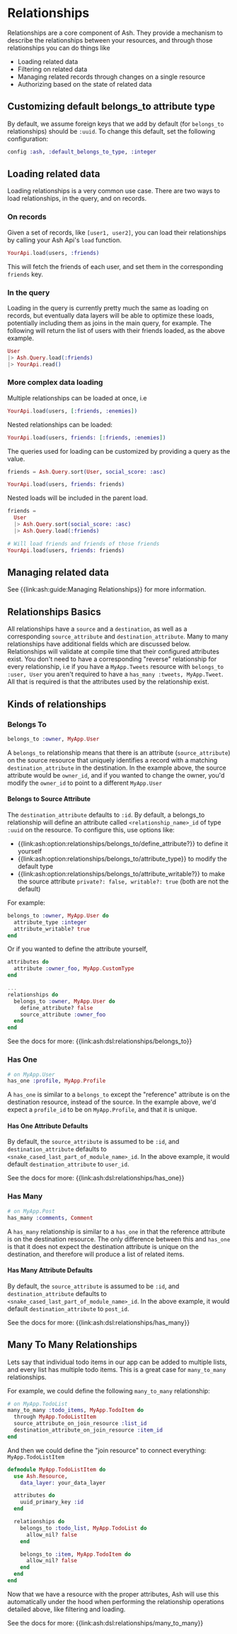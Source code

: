 # Relationships

Relationships are a core component of Ash. They provide a mechanism to describe the relationships between your resources, and through those relationships you can do things like

- Loading related data
- Filtering on related data
- Managing related records through changes on a single resource
- Authorizing based on the state of related data

## Customizing default belongs_to attribute type

By default, we assume foreign keys that we add by default (for `belongs_to` relationships) should be `:uuid`. To change this default, set the following configuration:

```elixir
config :ash, :default_belongs_to_type, :integer
```

## Loading related data

Loading relationships is a very common use case. There are two ways to load relationships, in the query, and on records.

### On records

Given a set of records, like `[user1, user2]`, you can load their relationships by calling your Ash Api's `load` function.

```elixir
YourApi.load(users, :friends)
```

This will fetch the friends of each user, and set them in the corresponding `friends` key.

### In the query

Loading in the query is currently pretty much the same as loading on records, but eventually data layers will be able to optimize these loads, potentially including them as joins in the main query, for example. The following will return the list of users with their friends loaded, as the above example.

```elixir
User
|> Ash.Query.load(:friends)
|> YourApi.read()
```

### More complex data loading

Multiple relationships can be loaded at once, i.e

```elixir
YourApi.load(users, [:friends, :enemies])
```

Nested relationships can be loaded:

```elixir
YourApi.load(users, friends: [:friends, :enemies])
```

The queries used for loading can be customized by providing a query as the value.

```elixir
friends = Ash.Query.sort(User, social_score: :asc)

YourApi.load(users, friends: friends)
```

Nested loads will be included in the parent load.

```elixir
friends = 
  User
  |> Ash.Query.sort(social_score: :asc)
  |> Ash.Query.load(:friends)

# Will load friends and friends of those friends
YourApi.load(users, friends: friends)
```

## Managing related data

See {{link:ash:guide:Managing Relationships}} for more information.


## Relationships Basics

All relationships have a `source` and a `destination`, as well as a corresponding `source_attribute` and `destination_attribute`. Many to many relationships have additional fields which are discussed below. Relationships will validate at compile time that their configured attributes exist. You don't need to have a corresponding "reverse" relationship for every relationship, i.e if you have a `MyApp.Tweets` resource with `belongs_to :user, User` you aren't required to have a `has_many :tweets, MyApp.Tweet`. All that is required is that the attributes used by the relationship exist.

## Kinds of relationships

### Belongs To

```elixir
belongs_to :owner, MyApp.User
```

A `belongs_to` relationship means that there is an attribute (`source_attribute`) on the source resource that uniquely identifies a record with a matching `destination_attribute` in the destination. In the example above, the source attribute would be `owner_id`, and if you wanted to change the owner, you'd modify the `owner_id` to point to a different `MyApp.User`

#### Belongs to Source Attribute

The `destination_attribute` defaults to `:id`.
By default, a belongs_to relationship will define an attribute called `<relationship_name>_id` of type `:uuid` on the resource. To configure this, use options like:

- {{link:ash:option:relationships/belongs_to/define_attribute?}} to define it yourself
- {{link:ash:option:relationships/belongs_to/attribute_type}} to modify the default type
- {{link:ash:option:relationships/belongs_to/attribute_writable?}} to make the source attribute `private?: false, writable?: true` (both are not the default)

For example:

```elixir
belongs_to :owner, MyApp.User do
  attribute_type :integer
  attribute_writable? true
end
```

Or if you wanted to define the attribute yourself,

```elixir
attributes do
  attribute :owner_foo, MyApp.CustomType
end

...
relationships do
  belongs_to :owner, MyApp.User do
    define_attribute? false
    source_attribute :owner_foo
  end
end
```

See the docs for more: {{link:ash:dsl:relationships/belongs_to}}

### Has One

```elixir
# on MyApp.User
has_one :profile, MyApp.Profile
```

A `has_one` is similar to a `belongs_to` except the "reference" attribute is on
the destination resource, instead of the source. In the example above, we'd expect a `profile_id` to be on `MyApp.Profile`, and that it is unique. 

#### Has One Attribute Defaults

By default, the `source_attribute` is assumed to be `:id`, and `destination_attribute` defaults to `<snake_cased_last_part_of_module_name>_id`. In the above example, it would default `destination_attribute` to `user_id`.

See the docs for more: {{link:ash:dsl:relationships/has_one}}

### Has Many

```elixir
# on MyApp.Post
has_many :comments, Comment
```

A `has_many` relationship is similar to a `has_one` in that the reference attribute is on the destination resource. The only difference between this and `has_one` is that it does not expect the destination attribute is unique on the destination, and therefore will produce a list of related items.

#### Has Many Attribute Defaults

By default, the `source_attribute` is assumed to be `:id`, and `destination_attribute` defaults to `<snake_cased_last_part_of_module_name>_id`. In the above example, it would default `destination_attribute` to `post_id`.

See the docs for more: {{link:ash:dsl:relationships/has_many}}
## Many To Many Relationships

Lets say that individual todo items in our app can be added to multiple lists, and every list has multiple todo items. This is a great case for `many_to_many` relationships.

For example, we could define the following `many_to_many` relationship:

```elixir
# on MyApp.TodoList
many_to_many :todo_items, MyApp.TodoItem do
  through MyApp.TodoListItem
  source_attribute_on_join_resource :list_id
  destination_attribute_on_join_resource :item_id
end
```

And then we could define the "join resource" to connect everything: `MyApp.TodoListItem`

```elixir
defmodule MyApp.TodoListItem do
  use Ash.Resource,
    data_layer: your_data_layer

  attributes do
    uuid_primary_key :id
  end

  relationships do
    belongs_to :todo_list, MyApp.TodoList do
      allow_nil? false
    end

    belongs_to :item, MyApp.TodoItem do
      allow_nil? false
    end
  end
end
```

Now that we have a resource with the proper attributes, Ash will use this automatically under the hood when 
performing the relationship operations detailed above, like filtering and loading.

See the docs for more: {{link:ash:dsl:relationships/many_to_many}}